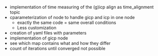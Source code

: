 - implementation of time measuring of the (g)icp align as time_alignment topic
- cparameterization of node to handle gicp and icp in one node
    - exactly the same code = same overall conditions
    - Less customization
- creation of yaml files with parameters
- implementation of gicp node
- see which map contains what and how they differ
- count of iterations until converged not possible